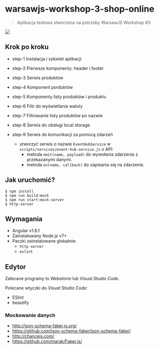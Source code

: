 # warsawjs-workshop-3-shop-online

> Aplikacja testowa stworzona na potrzeby WarsawJS Workshop #3

![](http://warsawjs.com/assets/images/logo/logo-transparent-240x240.png)

## Krok po kroku

* step-1 Instalacja i szkielet aplikacji
* step-2 Pierwsze komponenty: header i footer
* step-3 Serwis produktów
* step-4 Komponent porduktów
* step-5 Komponenty listy produktów i produktu
* step-6 Filtr do wyświetlania waluty
* step-7 Filtrowanie listy produktów po nazwie
* step-8 Serwis do obsługi local storage
* step-9 Serwis do komunikacji za pomocą zdarzeń

    - utworzyć serwis o nazwie `EventHubService` w `scripts/services/event-hub-service.js` o API:
        + metoda `emit(name, payload)` do wywołania zdarzenia z przekazanymi danymi.
        + metoda `on(name, callback)` do zapisania się na zdarzenie.

## Jak uruchomić?

```
$ npm install
$ npm run build:mock
$ npm run start:mock-server
$ http-server
```

## Wymagania

* Angular v1.6.1
* Zainstalowany Node.js v7+
* Paczki zainstalowane globalnie:
    - `http-server`
    - `eslint`

## Edytor

Zalecane programy to *Webstorm* lub *Visual Studio Code*.

Polecane wtyczki do *Visual Studio Code*:

* ESlint
* beautify

### Mockowanie danych

* http://json-schema-faker.js.org/
* https://github.com/json-schema-faker/json-schema-faker/
* http://chancejs.com/
* https://github.com/marak/Faker.js/
